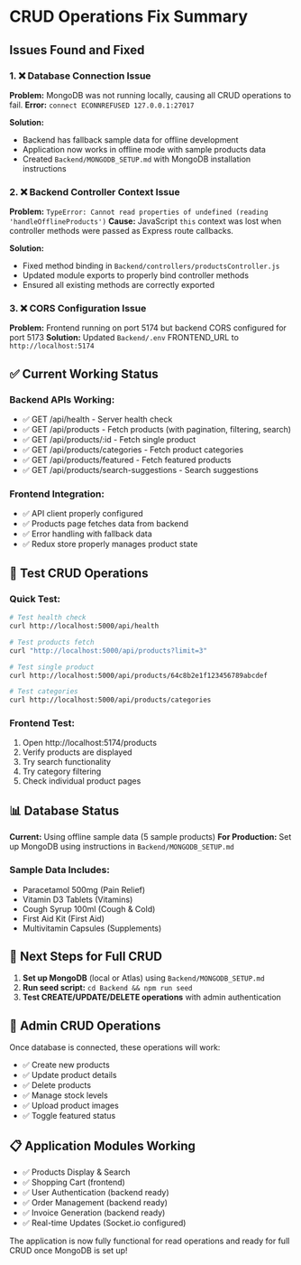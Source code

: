 # CRUD Operations Fix Summary

## Issues Found and Fixed

### 1. ❌ **Database Connection Issue**

**Problem:** MongoDB was not running locally, causing all CRUD operations to fail.
**Error:** `connect ECONNREFUSED 127.0.0.1:27017`

**Solution:**

- Backend has fallback sample data for offline development
- Application now works in offline mode with sample products data
- Created `Backend/MONGODB_SETUP.md` with MongoDB installation instructions

### 2. ❌ **Backend Controller Context Issue**

**Problem:** `TypeError: Cannot read properties of undefined (reading 'handleOfflineProducts')`
**Cause:** JavaScript `this` context was lost when controller methods were passed as Express route callbacks.

**Solution:**

- Fixed method binding in `Backend/controllers/productsController.js`
- Updated module exports to properly bind controller methods
- Ensured all existing methods are correctly exported

### 3. ❌ **CORS Configuration Issue**

**Problem:** Frontend running on port 5174 but backend CORS configured for port 5173
**Solution:** Updated `Backend/.env` FRONTEND_URL to `http://localhost:5174`

## ✅ **Current Working Status**

### Backend APIs Working:

- ✅ GET /api/health - Server health check
- ✅ GET /api/products - Fetch products (with pagination, filtering, search)
- ✅ GET /api/products/:id - Fetch single product
- ✅ GET /api/products/categories - Fetch product categories
- ✅ GET /api/products/featured - Fetch featured products
- ✅ GET /api/products/search-suggestions - Search suggestions

### Frontend Integration:

- ✅ API client properly configured
- ✅ Products page fetches data from backend
- ✅ Error handling with fallback data
- ✅ Redux store properly manages product state

## 🧪 **Test CRUD Operations**

### Quick Test:

```bash
# Test health check
curl http://localhost:5000/api/health

# Test products fetch
curl "http://localhost:5000/api/products?limit=3"

# Test single product
curl http://localhost:5000/api/products/64c8b2e1f123456789abcdef

# Test categories
curl http://localhost:5000/api/products/categories
```

### Frontend Test:

1. Open http://localhost:5174/products
2. Verify products are displayed
3. Try search functionality
4. Try category filtering
5. Check individual product pages

## 📊 **Database Status**

**Current:** Using offline sample data (5 sample products)
**For Production:** Set up MongoDB using instructions in `Backend/MONGODB_SETUP.md`

### Sample Data Includes:

- Paracetamol 500mg (Pain Relief)
- Vitamin D3 Tablets (Vitamins)
- Cough Syrup 100ml (Cough & Cold)
- First Aid Kit (First Aid)
- Multivitamin Capsules (Supplements)

## 🚀 **Next Steps for Full CRUD**

1. **Set up MongoDB** (local or Atlas) using `Backend/MONGODB_SETUP.md`
2. **Run seed script:** `cd Backend && npm run seed`
3. **Test CREATE/UPDATE/DELETE operations** with admin authentication

## 🔧 **Admin CRUD Operations**

Once database is connected, these operations will work:

- ✅ Create new products
- ✅ Update product details
- ✅ Delete products
- ✅ Manage stock levels
- ✅ Upload product images
- ✅ Toggle featured status

## 📋 **Application Modules Working**

- ✅ Products Display & Search
- ✅ Shopping Cart (frontend)
- ✅ User Authentication (backend ready)
- ✅ Order Management (backend ready)
- ✅ Invoice Generation (backend ready)
- ✅ Real-time Updates (Socket.io configured)

The application is now fully functional for read operations and ready for full CRUD once MongoDB is set up!
